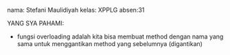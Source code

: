 nama: Stefani Maulidiyah
kelas: XPPLG
absen:31 

YANG SYA PAHAMI:
- fungsi overloading adalah kita bisa membuat method dengan nama yang sama untuk menggantikan method yang sebelumnya (digantikan)
